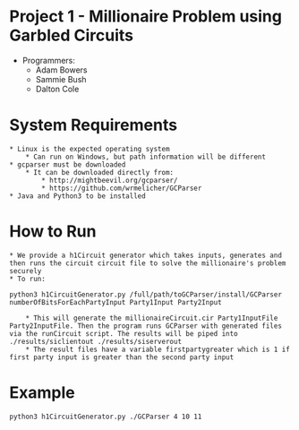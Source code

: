# Project 1 - Millionaire Problem using Garbled Circuits
* Programmers:
	* Adam Bowers
	* Sammie Bush
	* Dalton Cole

# System Requirements
	* Linux is the expected operating system
		* Can run on Windows, but path information will be different
	* gcparser must be downloaded
		* It can be downloaded directly from:
			* http://mightbeevil.org/gcparser/ 
			* https://github.com/wrmelicher/GCParser
	* Java and Python3 to be installed

# How to Run
	* We provide a h1Circuit generator which takes inputs, generates and then runs the circuit circuit file to solve the millionaire's problem securely
	* To run:
```
python3 h1CircuitGenerator.py /full/path/toGCParser/install/GCParser numberOfBitsForEachPartyInput Party1Input Party2Input
```
		* This will generate the millionaireCircuit.cir Party1InputFile Party2InputFile. Then the program runs GCParser with generated files via the runCircuit script. The results will be piped into ./results/siclientout ./results/siserverout
		* The result files have a variable firstpartygreater which is 1 if first party input is greater than the second party input

# Example
```
python3 h1CircuitGenerator.py ./GCParser 4 10 11
```